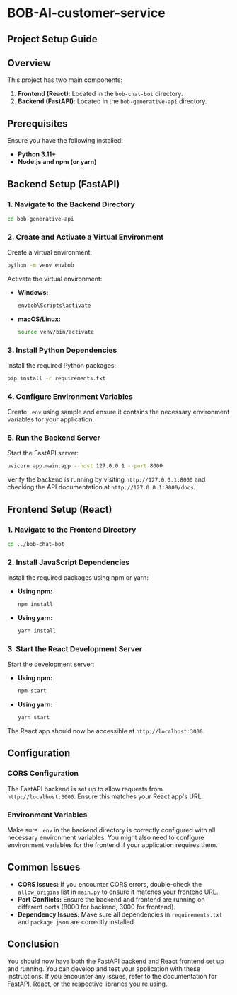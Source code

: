 # BOB-AI-customer-service


## Project Setup Guide

## Overview

This project has two main components:
1. **Frontend (React)**: Located in the `bob-chat-bot` directory.
2. **Backend (FastAPI)**: Located in the `bob-generative-api` directory.

## Prerequisites

Ensure you have the following installed:
- **Python 3.11+**
- **Node.js and npm (or yarn)**

## Backend Setup (FastAPI)

### 1. Navigate to the Backend Directory

```bash
cd bob-generative-api
```

### 2. Create and Activate a Virtual Environment

Create a virtual environment:

```bash
python -m venv envbob
```

Activate the virtual environment:

- **Windows:**

  ```bash
  envbob\Scripts\activate
  ```

- **macOS/Linux:**

  ```bash
  source venv/bin/activate
  ```

### 3. Install Python Dependencies

Install the required Python packages:

```bash
pip install -r requirements.txt
```

### 4. Configure Environment Variables

Create  `.env` using sample and ensure it contains the necessary environment variables for your application.

### 5. Run the Backend Server

Start the FastAPI server:

```bash
uvicorn app.main:app --host 127.0.0.1 --port 8000
```

Verify the backend is running by visiting `http://127.0.0.1:8000` and checking the API documentation at `http://127.0.0.1:8000/docs`.

## Frontend Setup (React)

### 1. Navigate to the Frontend Directory

```bash
cd ../bob-chat-bot
```

### 2. Install JavaScript Dependencies

Install the required packages using npm or yarn:

- **Using npm:**

  ```bash
  npm install
  ```

- **Using yarn:**

  ```bash
  yarn install
  ```

### 3. Start the React Development Server

Start the development server:

- **Using npm:**

  ```bash
  npm start
  ```

- **Using yarn:**

  ```bash
  yarn start
  ```

The React app should now be accessible at `http://localhost:3000`.

## Configuration

### CORS Configuration

The FastAPI backend is set up to allow requests from `http://localhost:3000`. Ensure this matches your React app's URL.

### Environment Variables

Make sure `.env` in the backend directory is correctly configured with all necessary environment variables. You might also need to configure environment variables for the frontend if your application requires them.

## Common Issues

- **CORS Issues:** If you encounter CORS errors, double-check the `allow_origins` list in `main.py` to ensure it matches your frontend URL.
- **Port Conflicts:** Ensure the backend and frontend are running on different ports (8000 for backend, 3000 for frontend).
- **Dependency Issues:** Make sure all dependencies in `requirements.txt` and `package.json` are correctly installed.

## Conclusion

You should now have both the FastAPI backend and React frontend set up and running. You can develop and test your application with these instructions. If you encounter any issues, refer to the documentation for FastAPI, React, or the respective libraries you're using.

